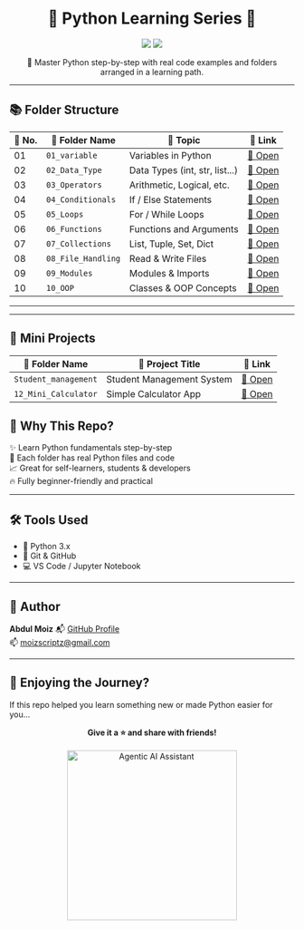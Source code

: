 <h1 align="center">🐍 Python Learning Series 🚀</h1>

<p align="center">
  <img src="https://img.shields.io/badge/Python-Programming-blue?style=for-the-badge&logo=python" />

  <img src="https://img.shields.io/badge/Learn%20By-Practice-orange?style=for-the-badge" />
</p>

<p align="center">
  🌟 Master Python step-by-step with real code examples and folders arranged in a learning path.
</p>

---

## 📚 Folder Structure

| 🚩 No. | 📂 Folder Name            | 📘 Topic                        | 🔗 Link |
|-------|---------------------------|----------------------------------|--------|
| 01    | `01_variable`             | Variables in Python             | [📂 Open](https://github.com/MoizScriptz/Python/tree/main/01_variable) |
| 02    | `02_Data_Type`            | Data Types (int, str, list...)  | [📂 Open](https://github.com/MoizScriptz/Python/tree/main/02_Data_Type) |
| 03    | `03_Operators`            | Arithmetic, Logical, etc.       | [📂 Open](https://github.com/MoizScriptz/Python/tree/main/03_Operators) |
| 04    | `04_Conditionals`         | If / Else Statements            | [📂 Open](https://github.com/your-username/your-repo/tree/main/04_Conditionals) |
| 05    | `05_Loops`                | For / While Loops               | [📂 Open](https://github.com/MoizScriptz/Python/tree/main/05_Loops) |
| 06    | `06_Functions`            | Functions and Arguments         | [📂 Open](https://github.com/MoizScriptz/Python/tree/main/06_Functions) |
| 07    | `07_Collections`          | List, Tuple, Set, Dict          | [📂 Open](https://github.com/MoizScriptz/Python/tree/main/07_Collections) |
| 08    | `08_File_Handling`        | Read & Write Files              | [📂 Open](https://github.com/MoizScriptz/Python/tree/main/08_File_Handling) |
| 09    | `09_Modules`              | Modules & Imports               | [📂 Open](https://github.com/MoizScriptz/Python/tree/main/09_Modules) |
| 10    | `10_OOP`                  | Classes & OOP Concepts          | [📂 Open](https://github.com/MoizScriptz/Python/tree/main/10_OOP) |

---

---

## 🚀 Mini Projects

| 📂 Folder Name       | 📘 Project Title              | 🔗 Link |
|----------------------|-------------------------------|--------|
| `Student_management`    | Student Management System           | [📂 Open](https://github.com/MoizScriptz/Python/tree/main/Projects/Student_management) |
| `12_Mini_Calculator` | Simple Calculator App         | [📂 Open](https://github.com/MoizScriptz/Python/tree/main/12_Mini_Calculator) |



## 🧠 Why This Repo?

✨ Learn Python fundamentals step-by-step  
🧩 Each folder has real Python files and code  
📈 Great for self-learners, students & developers  
🔥 Fully beginner-friendly and practical

---

## 🛠 Tools Used

- 🐍 Python 3.x
- 📁 Git & GitHub
- 💻 VS Code / Jupyter Notebook

---

## 🎯 Author

**Abdul Moiz** 
📬 [GitHub Profile](https://github.com/MoizScriptz)  
📫 moizscriptz@gmail.com

---

## 🌟 Enjoying the Journey?

If this repo helped you learn something new or made Python easier for you...

<p align="center">
  <strong>Give it a ⭐️ and share with friends!</strong><br><br>
  <img src="https://media.giphy.com/media/iigxL5zX3dZNIZ3skY/giphy.gif" width="300" alt="Agentic AI Assistant" />
</p>

